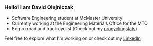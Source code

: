 ### Hello! I am David Olejniczak
- Software Engineering student at McMaster University
- Currently working at the Engineering Materials Office for the MTO
- Ex-pro road and track cyclist (Check out my [procyclingstats](https://www.procyclingstats.com/rider/david-olejniczak))

Feel free to explore what I'm working on or check out my [Linkedln](https://www.linkedin.com/in/david-olejniczak) 

